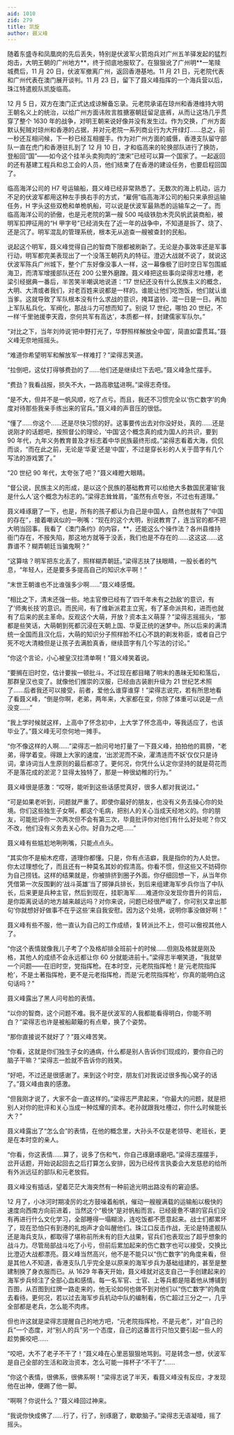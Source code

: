```yaml
---
aid: 1010
zid: 279
title: 凯旋
author: 聂义峰
---
```


随着东盛寺和凤凰岗的先后丢失，特别是伏波军火箭炮兵对广州五羊驿发起的猛烈炮击，大明王朝的广州地方**，终于彻底地服软了。在狠狠讹了广州明**一笔赎城费后，11 月 20 日，伏波军撤离广州，返回香港基地。11 月 21 日，元老院代表和广州代表在澳门展开谈判。11 月 23 日，留下了聂义峰指挥的一个海兵营以后，珠江特遣舰队凯旋临高。

12 月 5 日，双方在澳门正式达成谅解备忘录。元老院承诺在琼州和香港维持大明王朝名义上的统治，以给广州方面讳败言胜搪塞朝廷留足底裤，从而让这场几乎贯穿了整个 1630 年的战争，对明王朝来说好像并没有发生过。作为交换，广州方面默认髡贼对琼州和香港的占据，并对元老院一系列商业行为大开绿灯……总之，前一秒还互相问候，下一秒已经互相握手。作为对广州方面的威慑，香港支队留守部队一直在虎门和香港驻扎到了 12 月 10 日，才和临高来的轮换部队进行了换防，登船回“国”——如今这个挂羊头卖狗肉的“澳宋”已经可以算一个国家了。一起返回的还有基建工程兵和总工会的人员，他们结束了在香港的建设任务，也要启程回国了。

临高海洋公司的 H7 号运输船，聂义峰已经非常熟悉了。无数次的海上机动，运力不足的伏波军都用这种左手换右手的方式，“雇佣”临高海洋公司的船只来承担运输任务，H 字头这些双桅和单桅帆船，可以说是伏波军最熟悉的运输车之一了。而临高海洋公司的骄傲，也是元老院的第一艘 500 吨级铁肋木壳风帆武装商船，被明军扣押征用的“H 甲字号”已经消失在了近一年的战争中，不知道是拆了、烧了、还是沉了。明军混乱的管理系统，根本无从追查一艘被查封的民船。

说起这个明军，聂义峰觉得自己的智商下限都被刷新了。无论是办事效率还是军事行动，明军都完美表现出了一个没落王朝药丸的特征。澄迈大战就不说了，就说这伏波军陈兵广州城下，整个广东好像没事人一样，这一幕像极了旧时空日军包围威海卫，而清军增援部队还在 200 公里外磨蹭。聂义峰把这些事向梁得志吐槽，老梁引经据典一番后，半苦笑半嘲讽地说道：“17 世纪还没有什么民族主义的概念，大明、大清或者我们，对老百姓来说都是一样的。谁能让他们吃饱饭，他们就认谁当爹。这就导致了军队根本没有什么求战的意识，掩耳盗铃、混一日是一日。再加上军队私兵化、军阀化，那战斗力可想而知了。别说 17 世纪，哪怕 20 世纪，不一样‘千里驰援李天霞，奈何共军有高达’，本质都一样，封建儒家军队尔。”

“对比之下，当年刘帅说‘把中野打光了，华野照样解放全中国’，简直如雷贯耳。”聂义峰无奈地摇摇头。

“难道你希望明军和解放军一样难打？”梁得志笑道。

“拉倒吧，这仗打得够费劲的了……他们还是继续烂下去吧。”聂义峰急忙摆手。

“费劲？我看战报，损失不大，一路高歌猛进啊。”梁得志奇怪。

“是不大，但并不是一帆风顺，吃了点亏。而且，我还不习惯完全以‘伤亡数字’的角度对待那些我亲手练出来的官兵。”聂义峰的声音压的很低。

“懂了……你这个……还是尽快习惯的好。这事要传出去对你没好处，真的……还是说刚才的话题吧，按照督公的理论，‘中国’这个概念真的成为国人的共识，要到 90 年代，九年义务教育普及才标志着中华民族最终形成。”梁得志看着大海，侃侃而谈，“而在此之前，无论是‘华夏’还是‘中国’，不过是穿长衫的人关于茴字有几个写法的游戏罢了。”

“20 世纪 90 年代，太夸张了吧？”聂义峰瞪大眼睛。

“督公说，民族主义的形成，是以这个民族的基础教育可以给绝大多数国民灌输‘我是什么人’这个概念为标志的。”梁得志耸耸肩，“虽然有点夸张，不过也有道理。”

聂义峰琢磨了一下，也是，所有的孩子都认为自己是中国人，自然也就有了“中国的存在”，接着嘲讽似的一咧嘴：“现在的这个大明，别说教育了，连当官的都不把大明当回事。我看了《澳门条约》的内容，\*\*，还能这么个操作法？各州县维持衙门存在，不报失陷，那这地方就等于没丢，我们也是不存在的……这这这……这靠谱不？糊弄朝廷当骗鬼啊？”

“这算啥？明军把东北丢了，照样糊弄朝廷。”梁得志扶了扶眼睛，一股长者的气息，“年轻人，还是要多多提高自己的知识水平啊！”

“末世王朝谁也不比谁强多少啊……”聂义峰感慨。

“相比之下，清末还强一些。地主官僚已经有了‘四千年未有之劲敌’的意识，有了‘师夷长技’的意识。而民间，有了维新派君主立宪，有了革命派共和，进而也就有了后来的民主革命。反观这个大萌，开放？资本主义萌芽？”梁得志摇摇头，“那都是些笑话，大萌朝到死都沉浸在天朝上国、华夏正统的迷梦中。所以后来的满清统一全国而且汉化后，大萌的知识分子照样脸不红心不跳的剃发称臣，或者自己宁死不吃大清粮但是让孩子去满脸真香，继续茴字有几个写法的讨论。”

“你这个言论，小心被皇汉拉清单啊！”聂义峰笑着说。

“要搁在旧时空，估计要挨一顿批斗。不过现在都目睹了明末的愚昧无知和落后，那群皇汉也变了。就像他们推崇的汉服，已经由古装剧升级为 21 世纪艺术照了……后者我还可以接受，前者，爱他么谁穿谁穿！”梁得志说完，若有所思地看了看聂义峰，“倒是你啊，老弟，两年来，大家都在变，你除了体重可以说是一点没变……”

“我上学时候就这样，上高中了怀念初中，上大学了怀念高中，等我适应了，也该毕业了。”聂义峰无可奈何地一摊手。

“你不像这样的人啊……”梁得志一脸问号地打量了一下聂义峰，拍拍他的肩膀，“老弟，得学着变。得跟上大家的速度，‘出淤泥而不染，濯清涟而不妖’仅仅只是诗词，拿诗词当人生原则的最后都凉了。更何况，你凭什么认定你坚持的就是荷花而不是落花成的淤泥？显得太独特了，那是一种很幼稚的行为。”

聂义峰很是感激：“哎呀，能听到这些话感觉真好，很多人都对我说过。”

“可是如果老听到，问题就严重了。即使你最好的朋友，也没有义务去操心你的处境。你们这些独生子女啊，都这个毛病，把别人的关心当成天经地义的。你的朋友，可能批评你一次两次但不会有第三次，毕竟批评你对他们有什么好处呢？你又不改，他们没有义务去关心你。好自为之吧……”

聂义峰有些尴尬地咧咧嘴，只能点点头。

“其实你不是榆木疙瘩，道理你都懂。只是，你有点洁癖，我是指你的为人处世。你太过理想化了，而且还有一种莫名其妙的假清高。你看不惯，但这些又不妨碍你为自己捞钱。这样的结果就是，你被排挤到圈子外面。你仔细回想一下，从当年你凭借第一次反围剿的‘战斗英雄’当了掷弹兵排长，到后来组建海军步兵你当了中队长，后来更是兵种主官，然后到现在，挂职海军……难道你没发现你晋升的背后，是你距离说话的地方越来越远吗？对你来说，问题已经很严峻了，你可别又拿出那句‘你就想好好做事不在乎这些’来自我安慰。因为这个处境，说明你事没做好啊！”

聂义峰有些不服，他一直认为自己的工作成绩，复转派比不上，但可以傲视其他人了。

“你这个表情就像我儿子考了个及格却排全班前十的时候……但刚及格就是刚及格，其他人的成绩不会永远都让你 60 分就能进前十。”梁得志半嘲笑道，“我就举一个问题——在旧时空，党指挥枪。在本时空，元老院指挥枪！是‘元老院指挥枪’，不是土著指挥枪，更不是元老指挥枪，而是‘元老院指挥枪’，你真的能明白这句话吗？”

聂义峰露出了黑人问号脸的表情。

“以你的智商，这个问题不难。我不是伏波军的人我都能看得明白，你能不明白？”梁得志也许是被船颠簸的有点晕，换了个姿势。

“那你直接说不就好了？”聂义峰苦笑。

“你看，这就是你们独生子女的通病，什么都是别人告诉你们现成的，要你自己的脑子干嘛？”梁得志一脸就不告诉你的贱笑。

“好吧，不过还是很感谢了。来到这个时空，朋友们对我说过很多掏心窝子的话了。”聂义峰由衷的感激。

“但我刚才说了，大家不会一直这样的。”梁得志严肃起来，“你最大的问题，就是把别人对你的批评和关心当成一种炫耀的资本。老孙就跟我吐槽过，你什么时候能长大？”

聂义峰露出了“怎么会”的表情，在他的概念里，大孙头不仅是老领导、老班长，更是在本时空的亲人。

“你看，你这表情……算了，说多了伤和气，你自己琢磨琢磨吧。”梁得志摆摆手，岔开话题，开始说起回去之后打算怎么安排，因为已经传言执委会大发慈悲的给所有外派远征的部队和元老放假。

聂义峰没有插话，望着茫茫大海突然有一种前途光明出路没有的窘迫感。

12 月了，小冰河时期凌厉的北方鼓噪着船帆，催动一艘艘满载的运输船以极快的速度向西南方向前进着，当然这个“极快”是对帆船而言。已经疲惫不堪的官兵们没有再进行什么文化学习，全部睡得一塌糊涂，连吃饭都不愿意起来。战士们都累坏了，现在恐怕只有到港的礼炮声才会叫醒他们。珠江口反击作战，无论是特遣舰队还是海兵支队，都取得了堪称前所未有的巨大战果，官兵们也表现出了超乎想象的战斗力。尽管局部战斗吃了小亏，但前后累加起来的伤亡数字也可以接受，交换比比澄迈大战都漂亮。聂义峰当然高兴，他不是不能只以“伤亡数字”的角度来看，但是其他人不知道，香港支队几乎完全是以原来的海军步兵为基础组建的，甚至是整建制换了身衣服而已。从 1629 年春天开始，聂义峰就对这支自己一手创建起来的海军步兵倾注了全部心血和感情。每一名军官、士官、上等兵都是陪着他从博铺到百图，从百图到红牌一路走来的，他无论如何也做不到对他们以“伤亡数字”的角度去看待。更何况，若以过去海军步兵机动中队的编制看，伤亡超过三分之一，几乎全部都是老兵，怎么能不肉疼。

但也许这就是梁得志提醒自己的地方吧，“元老院指挥枪，不是元老”，对“自己的兵”一个态度，对“别人的兵”另一个态度，自己的这番言行只怕又要引起一些人的趁势撕咬吧……

“咬吧，大不了老子不干了！”聂义峰在心里恶狠狠地骂到。可是转念一想，伏波军是自己全部的生活和政治资本，怎么可能一摔杯子“不干了”……

“你这个表情，很佛系，很佛系啊！”梁得志说了半天，看聂义峰没有反应，才发现他在出神，便踢了他一脚。

“啊啊？你说什么？”聂义峰回过神来。

“我说你快成佛了……行了，行了，别琢磨了，歇歇脑子。”梁得志无语凝噎，摇了摇头。
